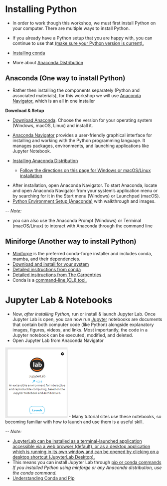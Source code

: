 # Installing Python
- In order to work though this workshop, we must first install Python on your computer. There are multiple ways to install Python.
- If you already have a Python setup that you are happy with, you can continue to use that [(make sure your Python version is current).](https://www.python.org/downloads/)

- [Installing conda](https://docs.conda.io/projects/conda/en/latest/user-guide/install/index.html#installing-conda)
- More about [Anaconda Distribution](https://www.anaconda.com/docs/getting-started/getting-started#should-i-use-anaconda-distribution-or-miniconda%3F)

## Anaconda (One way to install Python)
- Rather then installing the components separately (Python and associated materials), for this workshop we will use [Anaconda Navigator,](https://www.anaconda.com/docs/tools/anaconda-navigator/getting-started) which is an all in one installer 

**Download & Setup**
- [Download Anaconda](https://www.anaconda.com/download). Choose the version for your operating system (Windows, macOS, Linux) and install it.

- [Anaconda Navigator](https://www.anaconda.com/docs/tools/anaconda-navigator/getting-started) provides a user-friendly graphical interface for installing and working with the Python programming language. It manages packages, environments, and launching applications like Jupyter Notebook.
- [Installing Anaconda Distribution](https://www.anaconda.com/docs/getting-started/anaconda/install)
    - [Follow the directions on this page for Windows or macOS/Linux installation](https://www.anaconda.com/docs/getting-started/anaconda/install)
 <!-- During Anaconda installation, the "Add Anaconda to my PATH environment variable" option is presented, and it is not recommended by Anaconda. hen You Might Choose to Add to PATH for Convenience for Command-Line Use: If you frequently use Python commands directly from a standard command prompt or terminal (not the Anaconda Prompt), adding Anaconda to the PATH makes it easier to execute Python scripts and commands without specifying the full path to the interpreter. https://www.anaconda.com/docs/tools/working-with-conda/reference/faq#should-i-add-anaconda-to-the-windows-path & https://www.sens.buffalo.edu/software/conda -->
- After installation, open Anaconda Navigator. To start Anaconda, locate and open Anaconda Navigator from your system’s application menu or by searching for it in the Start menu (Windows) or Launchpad (macOS).
- [Python Environment Setup (Anaconda)](https://s4.ad.brown.edu/python2020/software.html) with walkthrough and images.

-- *Note:* 
- you can also use the Anaconda Prompt (Windows) or Terminal (macOS/Linux) to interact with Anaconda through the command line

## Miniforge (Another way to install Python)
- [Miniforge](https://conda-forge.org/download/) is the preferred conda-forge installer and includes conda, mamba, and their dependencies.
- [Download and install for your system](https://conda-forge.org/download/)
- [Detailed insitructions from conda](https://github.com/conda-forge/miniforge?tab=readme-ov-file#install)
- [Detailed insitructions from The Carpentries](https://carpentries.github.io/workshop-template/#python-1)
- Conda is a [command-line (CLI) tool.](https://southernmethodistuniversity.github.io/git/commandline.html)

<!---Introduction to Conda for (Data) Scientists: Getting Started with Conda](https://carpentries-incubator.github.io/introduction-to-conda-for-data-scientists/01-getting-started-with-conda/index.html) &
[Managing conda](https://docs.conda.io/projects/conda/en/latest/user-guide/tasks/manage-conda.html) 
## miniconda 
https://www.anaconda.com/docs/getting-started/miniconda/main * https://dublog.net/blog/so-many-python-package-managers/  https://www.datacamp.com/blog/anaconda-alternatives  https://wiki.orc.gmu.edu/mkdocs/Conda_Environments_on_Hopper/   smu https://southernmethodistuniversity.github.io/hpc_docs/examples/conda/README.html#
--->


# Jupyter Lab & Notebooks
- Now, *after installing Python,* run or install & launch Jupyter Lab. Once Jupyter Lab is open, you can now run [Jupyter](https://jupyter.org/) notebooks are documents that contain both computer code (like Python) alongside explanatory images, figures, videos, and links. Most importantly, the code in a Jupyter notebook can be executed, modified, and deleted.
- Open Jupyter Lab from Anaconda Navigator
 <img src="https://raw.githubusercontent.com/SouthernMethodistUniversity/intro-to-python/main/images/launch_jl.png" alt="Open Jupyter Lab" width="200"/>
- Many tutorial sites use these notebooks, so becoming familiar with how to launch and use them is a useful skill.

-- *Note:* 
- [JupyterLab can be installed as a terminal-launched application accessible via a web browser (default), or as a desktop application which is running in its own window and can be opened by clicking on a desktop shortcut (JupyterLab Desktop).](https://jupyterlab.readthedocs.io/en/stable/getting_started/installation.html)
- This means you can install Jupyter Lab through [pip or conda commands](https://jupyter.org/install) *If you installed Python using minforge or any Anaconda distribution, use the conda command.* 
- [Understanding Conda and Pip](https://www.anaconda.com/blog/understanding-conda-and-pip)
